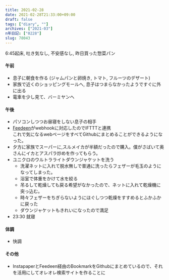 ```yaml
---
title: 2021-02-28
date: 2021-02-28T21:33:00+09:00
draft: false
tags: ["diary", ""]
archives: ["2021-03"]
n年日記: ["0228"]
slug: 78043
---
```

6:45起床, 吐き気なし, 不安感なし, 昨日買った惣菜パン
#### 午前
- 息子に朝食を作る (ジャムパンと卵焼き, トマト, フルーツのデザート)
- 家族で近くのショッピングモールへ, 息子はつまらなかったようですぐに外に出る
- 電車を少し見て、バーミヤンへ
#### 午後
- パソコンしつつお昼寝をしない息子の相手
- [Feedeen](http://help.feedeen.com/howto/connect-to-an-external-service-using-webhook)がwebhookに対応したのでIFTTTと連携  
これで気になるwebページをすべてGithubにまとめることができるようになった。  
- 夕方に家族でスーパーに,スルメイカが半額だったので購入。僕がさばいて奥さんにイカとアスパラ炒めを作ってもらう。
- ユニクロのウルトラライトダウンジャケットを洗う
  - 洗濯ネットに入れて脱水無しで普通に洗ったらフェザーが毛玉のようになってしまった。
  - 浴室で体重をかけて水を絞る
  - 吊るして乾燥しても戻る希望がなかったので、ネットに入れて乾燥機に突っ込む。
  - 時々フェザーをちぎらないようにほぐしつつ乾燥をすすめるとふかふかに戻った
  - ダウンジャケットもきれいになったので満足
- 23:30 就寝
#### 体調
- 快調
#### その他
- InstapaperとFeedeen経由のBookmarkをGithubにまとめているので、それを活用にしてオレオレ検索サイトを作ることに